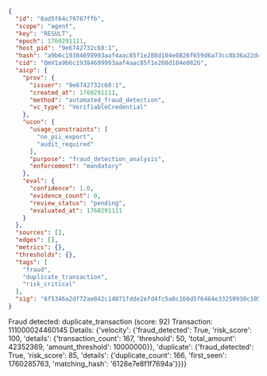 ```json
{
  "id": "8ad5f64c79787ffb",
  "scope": "agent",
  "key": "RESULT",
  "epoch": 1760291111,
  "host_pid": "9e6742732c60:1",
  "hash": "a9b6c19384699993aaf4aac85f1e288d104e0826f659d6a73cc8b36a22dccdd3",
  "cid": "QmV1a9b6c19384699993aaf4aac85f1e288d104e0826",
  "aicp": {
    "prov": {
      "issuer": "9e6742732c60:1",
      "created_at": 1760291111,
      "method": "automated_fraud_detection",
      "vc_type": "VerifiableCredential"
    },
    "ucon": {
      "usage_constraints": [
        "no_pii_export",
        "audit_required"
      ],
      "purpose": "fraud_detection_analysis",
      "enforcement": "mandatory"
    },
    "eval": {
      "confidence": 1.0,
      "evidence_count": 0,
      "review_status": "pending",
      "evaluated_at": 1760291111
    }
  },
  "sources": [],
  "edges": [],
  "metrics": {},
  "thresholds": {},
  "tags": [
    "fraud",
    "duplicate_transaction",
    "risk_critical"
  ],
  "sig": "6f5346a2df72ae042c14071fdde2efd4fc5a0c166d5f6464e33250930c10573f"
}
```

Fraud detected: duplicate_transaction (score: 92)
Transaction: 111000024460145
Details: {'velocity': {'fraud_detected': True, 'risk_score': 100, 'details': {'transaction_count': 167, 'threshold': 50, 'total_amount': 42352369, 'amount_threshold': 10000000}}, 'duplicate': {'fraud_detected': True, 'risk_score': 85, 'details': {'duplicate_count': 166, 'first_seen': 1760285763, 'matching_hash': '6128e7e8f1f7694a'}}}}